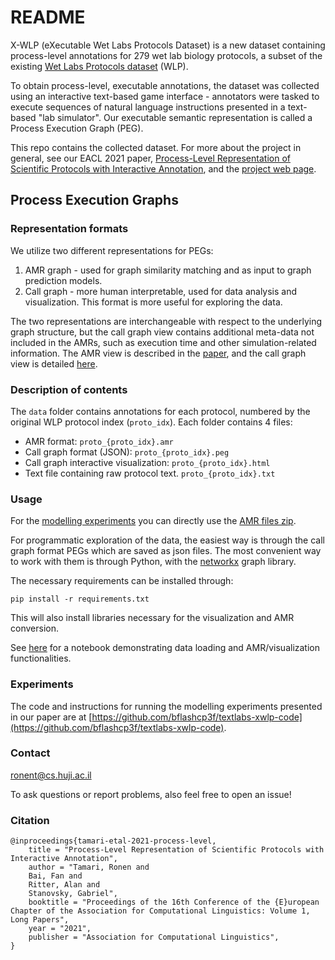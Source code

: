 # README

X-WLP (eXecutable Wet Labs Protocols Dataset) is a new dataset containing process-level annotations for 279 wet lab biology protocols, a subset of the existing [Wet Labs Protocols dataset](https://www.aclweb.org/anthology/N18-2016/) (WLP).

To obtain process-level, executable annotations, the dataset was collected using an interactive text-based game interface - annotators were tasked to execute sequences of natural language instructions presented in a text-based "lab simulator". Our executable semantic representation is called a Process Execution Graph (PEG).

This repo contains the collected dataset. For more about the project in general, see our EACL 2021 paper, [Process-Level Representation of Scientific Protocols with Interactive Annotation](https://arxiv.org/abs/2101.10244), and the [project web page](https://textlabs.github.io/).

## Process Execution Graphs

### Representation formats

We utilize two different representations for PEGs:

1. AMR graph - used for graph similarity matching and as input to graph prediction models. 
2. Call graph - more human interpretable, used for data analysis and visualization. This format is more useful for exploring the data.

The two representations are interchangeable with respect to the underlying graph structure, but the call graph view contains additional meta-data not included in the AMRs, such as execution time and other simulation-related information. The AMR view is described in the [paper](https://arxiv.org/abs/2101.10244), and the call graph view is detailed [here](call-graph-format.md).

### Description of contents

The `data` folder contains annotations for each protocol, numbered by the original WLP protocol index (`proto_idx`). Each folder contains 4 files:

- AMR format: `proto_{proto_idx}.amr`
- Call graph format (JSON): `proto_{proto_idx}.peg`
- Call graph interactive visualization: `proto_{proto_idx}.html`
- Text file containing raw protocol text. `proto_{proto_idx}.txt`


### Usage

For the [modelling experiments](#experiments) you can directly use the [AMR files zip](amr_only/amrs.zip).

For programmatic exploration of the data, the easiest way is through the call graph format PEGs which are saved as json files. The most convenient way to work with them is through Python, with the [networkx](https://networkx.org/) graph library. 

The necessary requirements can be installed through:

```
pip install -r requirements.txt
```

This will also install libraries necessary for the visualization and AMR conversion.

See [here](notebooks/demo.ipynb) for a notebook demonstrating data loading and AMR/visualization functionalities.

### Experiments

The code and instructions for running the modelling experiments presented in our paper are at [https://github.com/bflashcp3f/textlabs-xwlp-code](https://github.com/bflashcp3f/textlabs-xwlp-code).

### Contact

ronent@cs.huji.ac.il

To ask questions or report problems, also feel free to open an issue!

### Citation



```
@inproceedings{tamari-etal-2021-process-level,
    title = "Process-Level Representation of Scientific Protocols with Interactive Annotation",
    author = "Tamari, Ronen and
    Bai, Fan and
    Ritter, Alan and
    Stanovsky, Gabriel",
    booktitle = "Proceedings of the 16th Conference of the {E}uropean Chapter of the Association for Computational Linguistics: Volume 1, Long Papers",
    year = "2021",
    publisher = "Association for Computational Linguistics",
}
```
